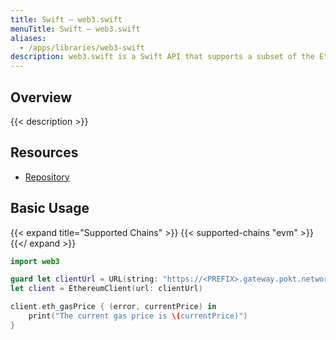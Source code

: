```yaml
---
title: Swift – web3.swift
menuTitle: Swift – web3.swift
aliases:
  - /apps/libraries/web3-swift
description: web3.swift is a Swift API that supports a subset of the Ethereum JSON RPC, as well as additional methods to ease ENS, ERC20, and ERC721 interaction.
---
```


## Overview

{{< description >}}

## Resources

- [Repository](https://github.com/argentlabs/web3.swift)

## Basic Usage

{{< expand title="Supported Chains" >}}
{{< supported-chains "evm" >}}
{{</ expand >}}

```swift
import web3

guard let clientUrl = URL(string: "https://<PREFIX>.gateway.pokt.network/v1/lb/<PORTAL-ID>") else { return }
let client = EthereumClient(url: clientUrl)

client.eth_gasPrice { (error, currentPrice) in
    print("The current gas price is \(currentPrice)")
}
```
